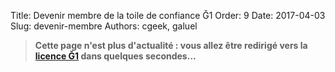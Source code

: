 Title: Devenir membre de la toile de confiance Ğ1
Order: 9
Date: 2017-04-03
Slug: devenir-membre
Authors: cgeek, galuel

> **Cette page n'est plus d'actualité : vous allez être redirigé vers la [licence Ğ1](./licence-g1) dans quelques secondes...**

<meta http-equiv="refresh" content="5; URL=/wiki/licence-g1">
